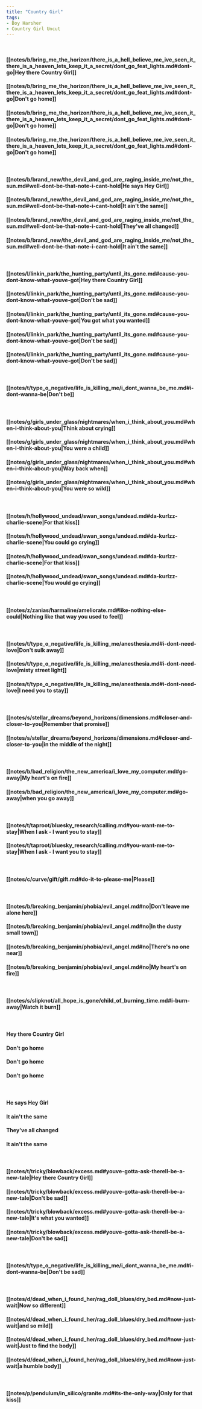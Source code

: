 ```yaml
---
title: "Country Girl"
tags:
- Boy Harsher
- Country Girl Uncut
---
```

&nbsp;
#### [[notes/b/bring_me_the_horizon/there_is_a_hell_believe_me_ive_seen_it_there_is_a_heaven_lets_keep_it_a_secret/dont_go_feat_lights.md#dont-go|Hey there Country Girl]]
#### [[notes/b/bring_me_the_horizon/there_is_a_hell_believe_me_ive_seen_it_there_is_a_heaven_lets_keep_it_a_secret/dont_go_feat_lights.md#dont-go|Don't go home]]
#### [[notes/b/bring_me_the_horizon/there_is_a_hell_believe_me_ive_seen_it_there_is_a_heaven_lets_keep_it_a_secret/dont_go_feat_lights.md#dont-go|Don't go home]]
#### [[notes/b/bring_me_the_horizon/there_is_a_hell_believe_me_ive_seen_it_there_is_a_heaven_lets_keep_it_a_secret/dont_go_feat_lights.md#dont-go|Don't go home]]
&nbsp;
#### [[notes/b/brand_new/the_devil_and_god_are_raging_inside_me/not_the_sun.md#well-dont-be-that-note-i-cant-hold|He says Hey Girl]]
#### [[notes/b/brand_new/the_devil_and_god_are_raging_inside_me/not_the_sun.md#well-dont-be-that-note-i-cant-hold|It ain't the same]]
#### [[notes/b/brand_new/the_devil_and_god_are_raging_inside_me/not_the_sun.md#well-dont-be-that-note-i-cant-hold|They've all changed]]
#### [[notes/b/brand_new/the_devil_and_god_are_raging_inside_me/not_the_sun.md#well-dont-be-that-note-i-cant-hold|It ain't the same]]
&nbsp;
#### [[notes/l/linkin_park/the_hunting_party/until_its_gone.md#cause-you-dont-know-what-youve-got|Hey there Country Girl]]
#### [[notes/l/linkin_park/the_hunting_party/until_its_gone.md#cause-you-dont-know-what-youve-got|Don't be sad]]
#### [[notes/l/linkin_park/the_hunting_party/until_its_gone.md#cause-you-dont-know-what-youve-got|You got what you wanted]]
#### [[notes/l/linkin_park/the_hunting_party/until_its_gone.md#cause-you-dont-know-what-youve-got|Don't be sad]]
#### [[notes/l/linkin_park/the_hunting_party/until_its_gone.md#cause-you-dont-know-what-youve-got|Don't be sad]]
&nbsp;
#### [[notes/t/type_o_negative/life_is_killing_me/i_dont_wanna_be_me.md#i-dont-wanna-be|Don't be]]
&nbsp;
#### [[notes/g/girls_under_glass/nightmares/when_i_think_about_you.md#when-i-think-about-you|Think about crying]]
#### [[notes/g/girls_under_glass/nightmares/when_i_think_about_you.md#when-i-think-about-you|You were a child]]
#### [[notes/g/girls_under_glass/nightmares/when_i_think_about_you.md#when-i-think-about-you|Way back when]]
#### [[notes/g/girls_under_glass/nightmares/when_i_think_about_you.md#when-i-think-about-you|You were so wild]]
&nbsp;
#### [[notes/h/hollywood_undead/swan_songs/undead.md#da-kurlzz-charlie-scene|For that kiss]]
#### [[notes/h/hollywood_undead/swan_songs/undead.md#da-kurlzz-charlie-scene|You could go crying]]
#### [[notes/h/hollywood_undead/swan_songs/undead.md#da-kurlzz-charlie-scene|For that kiss]]
#### [[notes/h/hollywood_undead/swan_songs/undead.md#da-kurlzz-charlie-scene|You would go crying]]
&nbsp;
#### [[notes/z/zanias/harmaline/ameliorate.md#like-nothing-else-could|Nothing like that way you used to feel]]
&nbsp;
#### [[notes/t/type_o_negative/life_is_killing_me/anesthesia.md#i-dont-need-love|Don't sulk away]]
#### [[notes/t/type_o_negative/life_is_killing_me/anesthesia.md#i-dont-need-love|misty street light]]
#### [[notes/t/type_o_negative/life_is_killing_me/anesthesia.md#i-dont-need-love|I need you to stay]]
&nbsp;
#### [[notes/s/stellar_dreams/beyond_horizons/dimensions.md#closer-and-closer-to-you|Remember that promise]]
#### [[notes/s/stellar_dreams/beyond_horizons/dimensions.md#closer-and-closer-to-you|in the middle of the night]]
&nbsp;
#### [[notes/b/bad_religion/the_new_america/i_love_my_computer.md#go-away|My heart's on fire]]
#### [[notes/b/bad_religion/the_new_america/i_love_my_computer.md#go-away|when you go away]]
&nbsp;
#### [[notes/t/taproot/bluesky_research/calling.md#you-want-me-to-stay|When I ask - I want you to stay]]
#### [[notes/t/taproot/bluesky_research/calling.md#you-want-me-to-stay|When I ask - I want you to stay]]
&nbsp;
#### [[notes/c/curve/gift/gift.md#do-it-to-please-me|Please]]
&nbsp;
#### [[notes/b/breaking_benjamin/phobia/evil_angel.md#no|Don't leave me alone here]]
#### [[notes/b/breaking_benjamin/phobia/evil_angel.md#no|In the dusty small town]]
#### [[notes/b/breaking_benjamin/phobia/evil_angel.md#no|There's no one near]]
#### [[notes/b/breaking_benjamin/phobia/evil_angel.md#no|My heart's on fire]]
&nbsp;
#### [[notes/s/slipknot/all_hope_is_gone/child_of_burning_time.md#i-burn-away|Watch it burn]]
&nbsp;
#### Hey there Country Girl
#### Don't go home
#### Don't go home
#### Don't go home
&nbsp;
#### He says Hey Girl
#### It ain't the same
#### They've all changed
#### It ain't the same
&nbsp;
#### [[notes/t/tricky/blowback/excess.md#youve-gotta-ask-therell-be-a-new-tale|Hey there Country Girl]]
#### [[notes/t/tricky/blowback/excess.md#youve-gotta-ask-therell-be-a-new-tale|Don't be sad]]
#### [[notes/t/tricky/blowback/excess.md#youve-gotta-ask-therell-be-a-new-tale|It's what you wanted]]
#### [[notes/t/tricky/blowback/excess.md#youve-gotta-ask-therell-be-a-new-tale|Don't be sad]]
&nbsp;
#### [[notes/t/type_o_negative/life_is_killing_me/i_dont_wanna_be_me.md#i-dont-wanna-be|Don't be sad]]
&nbsp;
#### [[notes/d/dead_when_i_found_her/rag_doll_blues/dry_bed.md#now-just-wait|Now so different]]
#### [[notes/d/dead_when_i_found_her/rag_doll_blues/dry_bed.md#now-just-wait|and so mild]]
#### [[notes/d/dead_when_i_found_her/rag_doll_blues/dry_bed.md#now-just-wait|Just to find the body]]
#### [[notes/d/dead_when_i_found_her/rag_doll_blues/dry_bed.md#now-just-wait|a humble body]]
&nbsp;
#### [[notes/p/pendulum/in_silico/granite.md#its-the-only-way|Only for that kiss]]
